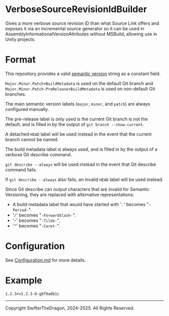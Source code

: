 # VerboseSourceRevisionIdBuilder

Gives a more verbose source revision ID than what Source Link offers and exposes it via an incremental source generator so it can be used in AssemblyInformationalVersionAttributes without MSBuild, allowing use in Unity projects.

# Format

This repository provides a valid [semantic version](https://semver.org/spec/v2.0.0.html) string as a constant field.

`Major.Minor.Patch+BuildMetadata` is used on the default Git branch
and `Major.Minor.Patch-PreRelease+BuildMetadata` is used on non-default Git branches.

The main semantic version labels (`major`, `minor`, and `patch`) are always configured manually.

The pre-release label is only used is the current Git branch is not the default,
and is filled in by the output of `git branch --show-current`.

A detached `HEAD` label will be used instead in the event that the current branch cannot be named.

The build metadata label is always used,
and is filled in by the output of a verbose Git describe command.

`git describe --always` will be used instead in the event that Git describe command fails.

If `git describe --always` also fails, an invalid `HEAD` label will be used instead.

Since Git describe can output characters that are invalid for Semantic Versioning,
they are replaced with alternative representations:

- A build metadata label that would have started with '`.`' becomes "`-Period-`".
- '`/`' becomes "`-ForwardSlash-`".
- '`~`' becomes "`-Tilde-`".
- '`^`' becomes "`-Caret-`".

# Configuration

See [Configuration.md](./docs/Configuration.md) for more details.

# Example

`1.2.3+v1.2.3-0-g8f9a0b1c`

---

Copyright SwifterTheDragon, 2024-2025. All Rights Reserved.
